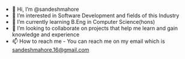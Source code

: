- 👋 Hi, I’m @sandeshmahore
- 👀 I’m interested in Software Development and fields of this Industry
- 🌱 I’m currently learning B.Eng in Computer Science(hons)
- 💞️ I’m looking to collaborate on projects that help me learn and gain knowledge and experience 
- 📫 How to reach me - You can reach me on my email which is sandeshmahore.16@gmail.com 

<!---
sandeshmahore/sandeshmahore is a ✨ special ✨ repository because its `README.md` (this file) appears on your GitHub profile.
You can click the Preview link to take a look at your changes.
--->
